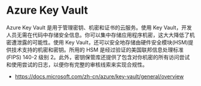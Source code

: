 # Azure Key Vault

Azure Key Vault 是用于管理密钥、机密和证书的云服务。使用 Key Vault，开发人员无需在代码中存储安全信息。你可以集中存储应用程序机密，这大大降低了机密遭泄露的可能性。使用 Key Vault，还可以安全地存储由硬件安全模块(HSM)提供技术支持的机密和密钥。所用的 HSM 是经过验证的美国联邦信息处理标准(FIPS) 140-2 级别 2。此外，密钥保管库还提供了包含对你机密的所有访问尝试和使用尝试的日志，以便你有完整的审核线索来实现合规性。

- <https://docs.microsoft.com/zh-cn/azure/key-vault/general/overview>